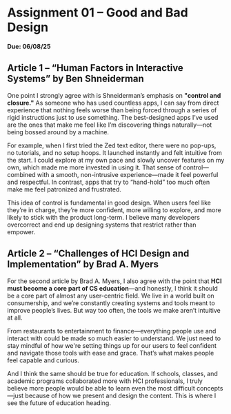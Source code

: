 # Assignment 01 – Good and Bad Design

**Due: 06/08/25**

## Article 1 – “Human Factors in Interactive Systems” by Ben Shneiderman

One point I strongly agree with is Shneiderman’s emphasis on **"control and closure."** As someone who has used countless apps, I can say from direct experience that nothing feels worse than being forced through a series of rigid instructions just to use something. The best-designed apps I’ve used are the ones that make me feel like I’m discovering things naturally—not being bossed around by a machine.

For example, when I first tried the Zed text editor, there were no pop-ups, no tutorials, and no setup hoops. It launched instantly and felt intuitive from the start. I could explore at my own pace and slowly uncover features on my own, which made me more invested in using it. That sense of control—combined with a smooth, non-intrusive experience—made it feel powerful and respectful. In contrast, apps that try to “hand-hold” too much often make me feel patronized and frustrated.

This idea of control is fundamental in good design. When users feel like they’re in charge, they’re more confident, more willing to explore, and more likely to stick with the product long-term. I believe many developers overcorrect and end up designing systems that restrict rather than empower.

## Article 2 – “Challenges of HCI Design and Implementation” by Brad A. Myers

For the second article by Brad A. Myers, I also agree with the point that **HCI must become a core part of CS education**—and honestly, I think it should be a core part of almost any user-centric field. We live in a world built on consumership, and we’re constantly creating systems and tools meant to improve people’s lives. But way too often, the tools we make aren’t intuitive at all.

From restaurants to entertainment to finance—everything people use and interact with could be made so much easier to understand. We just need to stay mindful of how we're setting things up for our users to feel confident and navigate those tools with ease and grace. That’s what makes people feel capable and curious.

And I think the same should be true for education. If schools, classes, and academic programs collaborated more with HCI professionals, I truly believe more people would be able to learn even the most difficult concepts—just because of how we present and design the content. This is where I see the future of education heading.
